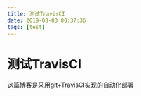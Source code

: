 ```yaml
---
title: 测试TravisCI
date: 2019-08-03 00:37:36
tags: [test]
---
```


# 测试TravisCI

这篇博客是采用git+TravisCI实现的自动化部署
